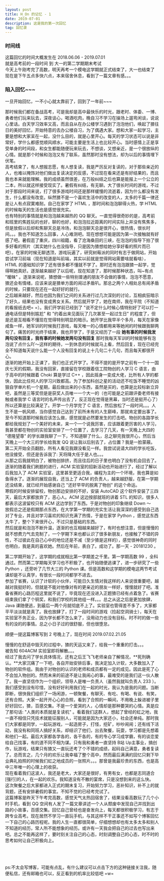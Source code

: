 ```yaml
---
layout: post
title: H_On 的记忆 - 1
date: 2019-07-01
description: 这是我的第一次回忆
tag: 回忆录
---
```


### 时间线
这篇回忆的时间大概发生在 2018.06.06 - 2019.07.01
<br>
就是高考前的一段时间 到 大一的第二学期期末考试
<br>
今天上午刚考完了高数，明天再考一个模电这学期就正式结束了，大一也结束了
<br>
现在是下午五点多快六点，本来宿舍休息，看到了一篇文章有感。。。

### 陷入回忆~~~
一旦开始回忆，一不小心就太靠前了，回到了一年前~~~

那时候我们都在备战高考，可是我却是高中最快乐的时光，跟老时、体委、一博、勇者他们玩来玩去，深夜谈心，喝酒吃肉，晚自习不学习在操场上遛弯闲谈，说说心里话。白天学习效率又高，而且自从在办公楼学习遇到了泡泡他们，唤起了猹往日的美好回忆，开始特意的去办公楼自习，为了偶遇大家。想和大家一起学习，主要是想和大家呆在一起，没什么目的，就是心里开心。每天的学习状态可以说是非常好，学什么都感觉顺风顺水，可能主要是生活上也比较开心。当时感情上正是享受单身的时间段，和女生都能随便玩来玩去，不想谈，又想亲近，是一个很放纵的心情。就是那个时候和泡泡又有了联系，虽然那时没有想法，却为以后的事情埋下伏笔。
<br>
高考结束了，有人想报志愿，有人想复读，我是严厉反对复读的，对于那些亲近的人，也难以掩饰对他们做出复读决定的反感，不过现在看来还是有好结果的，而且我也本来就能理解。我的成绩虽然很差，在万般纠结之后也算是能报上一个公立的二本，所以就这样接受现实了。暑假有纠结，有无聊。大了很长时间的游戏，不过对于那段时间来说，打了很多游戏时间还是那样缓慢的流逝着，因为什么都没有发生，什么都没有改变。纵然猹不是一个喜欢生活中的改变的人，太多的千篇一律还是让人有点寂寞难耐。自己在家学了 HTML ，那时间和泡泡聊得火热，学 HTML 的时候每天的生活也是感觉很充实。
<br>
也有特别的事情就是和泡泡越来越热的 QQ 聊天。一直觉得很奇妙的是，高考前和班里的焦姓玩的也好，聊的也好，和泡泡拉近距离的时间实际上并没有焦焦多，但是放假以后却和焦聊天总是冷场，和泡泡聊天总是很开心，很热情，很长时间。。。我也不知道怎么回事，人心难测吧。现在想想可能是因为第一次接触就有好感了吧。暑假逛了重庆，四川祖籍，看了沧海桑田的三峡，在泡泡的指导下拍了很多好看的照片（其实她什么也没指导，只是因为猹想给她分享好看的照片而已吧）。在家的时候无聊透顶，游戏玩遍了，研究树莓派的同时有志于做网站，开始尝试学习前端（现在知道是叫前端，其实以前就是觉得网站需要啥就看啥），HTML 的基础知识学了还有很多都不懂就不学了。那时还有泡泡跟猹一起学，觉得啊她真好。逐渐越来越好了以后呢，现在知道了，那时候那种状态，叫~有点 "暧昧" 。逐渐来说呢，猹想做一些特别普通的朋友不会做的事情，泡泡不愿意，猹还会有情绪，应该来说是猹单方面的闹过矛盾叭。那总之两个人相处总有闹矛盾的时候，只要现在还在一起好好的就行。
<br>
之后越来越好，然后也因为我们之间的关系进行过几次深刻的讨论，互相疯狂暗示了好久，结果也没有变成男女关系。然后就开学了，她在南师，我在平院（不知道的看报纸去吧= =）。我们开学前已经到了 "说不定什么时候心情特别好了可以打一通电话但是特别尴尬" 和 "约着出来见面玩了几次甚至一起过生日" 的程度了，但是还是互相看不懂现在觉得特别明显的暗示。她开学比我早半个多月，每天在家像咸鱼一样，她军训的时候我打游戏，每天唯一的心情都用来等她闲的时候跟我聊两句了。痛苦的时光终于结束，我也开学了，于是又经历了一段 **她有事的时候我发两句没有回复，我有事的时候她发两句没有回复** 那时我每天军训的时候能够有泡泡说了点什么吖～这样的期待，一到休息的时候就马上看，然后回复，现在已经完全不知道每天说什么能一个人没有回复的说上十几句二十几句，而且每天都很开心。
<br>
逐渐的她开始上正课了，我们也正式开学了。不得不提的是开学之前有一个十一国庆七天的假期，我没有回家，直接留在学校跟着信工院物创的人学习 C 语言，由于高中的时候跟着 Choki 算是学过 C++ ，因此摇身一变成大佬，比所有人学的都快，因此比任何人的学习兴致都高。为了参加科创之星的活动还不吃饭不睡觉的凶狠自学单片机一个星期，最后做出来的小东西，虽然是买的，也算是比较标新立异吧，虽然是三等奖但是是获奖人员唯一一个大一的（也可能是之前跟评委老师有接触或者我学 C 语言时的名声传出去了，反正现在觉得是黑幕，当时还是挺开心了）所以还算是比较满足了。开学一个月学完了 C 语言，然后放松了一段时间。。。人生不是一帆风顺，当你感觉自己达到了前所未有的人生巅峰，那就肯定要出事了。至今不知道那时候我应该怎么做，感觉就是必然要发生的打击吧。物创的各路学长都给我规划了一个美好的未来，来一个一个说我厉害，应该跟着更厉害的人学习，我甚至都在物创的实验室安排了一个位置了，去学习了几天，有一天晚上大四的 "德隆望尊" 的学长跟我聊了一下，不知道聊了什么，总之聊完我很开心，然后当天晚上一个大三的学长给我发 QQ 说让我以后别去了，占位置？我是一脸蒙蔽。第二天开始全员翻脸，所有人看见我跟没看见一样。我尝试说请大四的学长吃饭，他没接受，但还是告诉我了: 天将降大任于是人也。。。
<br>
从那之后我就明白了，被物创排挤，而且往后的日子里也明白了没有机会回去了。逐渐的随着我们刷题的进行，ACM 实验室的招新活动也开始进行了，经过了解以后我加入了 ACM 实验室，这里甚至更适合我，编程为主的一个环境，我也算是如鱼得水了。逐渐的展现自我，还当上了 ACM 的负责人，越来越舒服，在第一学期还没结束，就已经开始感谢自己 "还好早早的脱离了物创" 的这个命运。
<br>
寒假的时候安排留校，物创那边安排的不好，安装 AutoCAD 这个软件安装了三四天，最后大家都放弃了，恶心人。ACM 这边按部就班的讲着 STL 的知识，很多人都表示这波留校只有 ACM 这边学到了东西。于是对物创的印象继续 Down ～
<br>
放假总之还是假期那点东西，在大学第一学期的充实生活让我深深的感受到自己选对了专业，并且对学习喜欢的知识充满了热情，于是在家学 Python ，感觉这东西太牛了，整个下来很开心，不过只是基础的东西。
<br>
然后就是和泡泡不断升温，逐渐的也互相越来越好了，有时也想注意，但是慢慢的就不想费力气去克制了，一个学期下来也都认识了很多新朋友，也接触了不错的异性，不过彼此在自己心中的地位还是不减（至少猹是这样的），感觉很神奇的同时也明白，我是真的喜欢她。然后在年前，表白了。成功了。那一天 - 20181230 。

第二学期开始了，这学期的成就相比第一学期差之千里。第一学期高数 99 ，全科通过。然而第二学期每天学习也不积极了，也开始随便逃课了，进一步研究了一些 Python ，还旁听了几节大三的 Python 课。但是高数和这学期的模电这两节考试课却是不认真学，有很长一段时间都学不进去。
<br>
参加了省赛，认识了计软的小伙伴，可能日久生情对我这样的人来说很重要吧，越越对我挺好的，但就是不能对他像对有的更亲近的朋友一样好，慢慢就好了吧。准备省赛的心路历程这里就不说了，毕竟现在还没进入正题猹已经有点着急了。省赛结束我们拿了个铜奖，和我们学校的其他组一样。。。总之从这之后是更加放肆，Java 课随便逃，到最后一两个月就彻底不上了。实验室也管得差不多了，大家都平平淡淡就是真了。我也放肆了，打了一段时间的游戏（捡起空洞骑士），每天在实验室不务正业，因为学长都不怎么来了，没用动力也没有目标。时不时的做一些有的没的的事情。总之小日子过的很舒服，但也很堕怠。

顺便一提这篇博客写到 2 号晚上了，现在时间 2019.07.02.21.05

慢慢的在舒适中毁灭的过程中，猹的天运又来了，给我一个重重的打击。。。<br>
被告知 604ACM 实验室即将解散。。。<br>
经过了我去问了学长具体情况，还有之后王飞飞老师亲自了解情况，**死刑确认。**大家沉痛了一下吧，各自开始安排后事，我决定加入计软，大多数加入了物创的软件组。我由于对物创的认识的老师和成员都有一定的成见。因此是死了心不会加入物创的。然而未来的前途不是让我闹心的事，最难受的是我们这一伙人散了。我一直坚信作为一个组织，领导人是唯一负责人（虽然我就叫负责人 233 ）。我们感受到没有珍惜，没有好好利用我们在一起的时光，我认为是我的问题。当断即断，很快我们组织了一场闲游，一顿聚餐，有聊天、有吃、有喝、有说、有笑，还有合照。大家一起开开心心的合照，看到了合照的一瞬间，不用晚上躲进被子里好好回忆，猹，百感交集。不是一个爱哭的人，心情却是那种要哭的心情。真是应了那句话: "人类的本质就是复读机" 。看着我们这群人，想起了曾经的虹之地，我一直不相信只凭技术就能征服别人，可能就是因为大家还小，社会还单纯。那时我们大家都是同学，一起玩游戏，一起造房子，打怪，挖矿，吵吵闹闹；还有线下活动，我没有和同班人搞好关系，却结识了他们，出去聚餐，玩耍，学习都是先想着和他们一起。最后大家都各学各的，各干各的，有的专心学习成学霸，有的谈恋爱给自己找事，有的道不同不相为谋。只有我和勇者一直坚持 B站 Up主事业，搞创作，玩游戏，结果只有猹又一直玩还考了个不错的成绩，起码自己满意，勇者复读了。总而言之，几个月的欢乐让我幸福了整个高中，然而最后满满的回忆只剩下毕业典礼拍照的时候我们虹之地成员的一张照片。。。那曾是我最珍贵的东西，也是高中三年唯一的心理上的收获。
<br>
现在看着我们这波人，我还是老大，大家还是很好，有男有女，也都是志同道合[强行]的人，在一起的欢乐。我知道没有不散的宴席，只是没想到来的这么快。<br>
这次聚餐之后大家都进入正式的期末复习，开始努力学习，恶补知识，补不上的就背题，还有安排暑假的事宜。不知不觉的已经考完试了。<br>
这篇博客是昨天下午考完高数，感觉天气太热回宿舍了，结果没看高数玩了几个小时手机，看到 QQ 空间有人发了一篇文章讲述一个人从颓废中发现自己并找到出路的小故事，百感交集。回忆自己曾经也是奋发向上，每天都很积极学习，有志于跨专业高考。现在居然不学习一直玩手机，与其这样不干正事还不如写个博客回忆一下自己的心路历程呢。我的人生一直都很简单，仔细想想却也有太多太多和别人不知道的经历，常人所不能想象的经历。或许有一天我会把自己的过去也写出来吧。总之不能再这样了，要时刻关注自己的心态，时刻调整自己的心态，时不时的思考如何让自己积极向上。
<br><br><br><br><br>
ps:不太会写博客，可能有点乱，有什么建议可以点击下方的这种链接关注我，随便私信，还有邮箱也可以，反正看到的机率比较低吧 =w=
